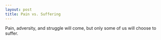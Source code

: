 ```yaml
---
layout: post
title: Pain vs. Suffering
---
```


Pain, adversity, and struggle will come, but only some of us will choose to suffer.